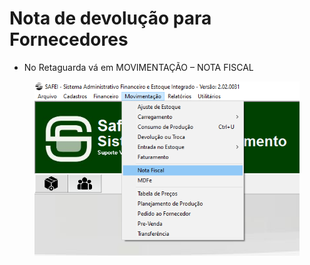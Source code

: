 # Nota de devolução para Fornecedores

* No Retaguarda vá em MOVIMENTAÇÃO – NOTA FISCAL

<figure><img src="../../.gitbook/assets/image (24).png" alt=""><figcaption></figcaption></figure>
